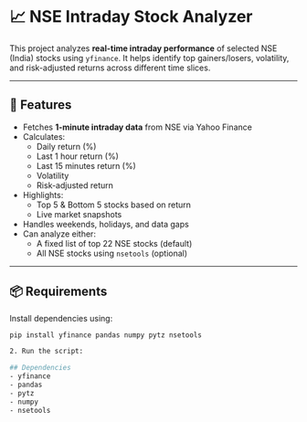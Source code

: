 # 📈 NSE Intraday Stock Analyzer

This project analyzes **real-time intraday performance** of selected NSE (India) stocks using `yfinance`. It helps identify top gainers/losers, volatility, and risk-adjusted returns across different time slices.

---

## 🔧 Features

- Fetches **1-minute intraday data** from NSE via Yahoo Finance
- Calculates:
  - Daily return (%)
  - Last 1 hour return (%)
  - Last 15 minutes return (%)
  - Volatility
  - Risk-adjusted return
- Highlights:
  - Top 5 & Bottom 5 stocks based on return
  - Live market snapshots
- Handles weekends, holidays, and data gaps
- Can analyze either:
  - A fixed list of top 22 NSE stocks (default)
  - All NSE stocks using `nsetools` (optional)

---

## 📦 Requirements

Install dependencies using:

```bash
pip install yfinance pandas numpy pytz nsetools

2. Run the script:

## Dependencies
- yfinance
- pandas
- pytz
- numpy
- nsetools

